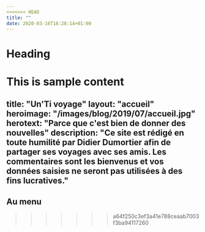 ```yaml
---
<<<<<<< HEAD
title: ""
date: 2020-03-16T16:28:14+01:00
---
```

# Heading
This is sample content
=======
title: "Un'Ti voyage"
layout: "accueil"
heroimage: "/images/blog/2019/07/accueil.jpg"
herotext: "Parce que c'est bien de donner des nouvelles"
description: "Ce site est rédigé en toute humilité par Didier Dumortier afin de partager ses voyages avec ses amis. Les commentaires sont les bienvenus et vos données saisies ne seront pas utilisées à des fins lucratives."
---

## Au menu
>>>>>>> a64f250c3ef3a41e788ceaab7003f3ba94117260
